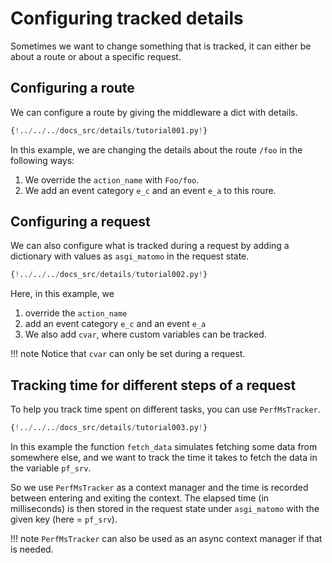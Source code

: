 # Configuring tracked details

Sometimes we want to change something that is tracked, it can either be about a route or about a specific request.

## Configuring a route

We can configure a route by giving the middleware a dict with details.

```python
{!../../../docs_src/details/tutorial001.py!}
```

In this example, we are changing the details about the route `/foo` in the following ways:

1. We override the `action_name` with `Foo/foo`.
2. We add an event category `e_c` and an event `e_a` to this roure.

## Configuring a request

We can also configure what is tracked during a request by adding a dictionary with values as `asgi_matomo` in the request state.

```python
{!../../../docs_src/details/tutorial002.py!}
```

Here, in this example, we

1. override the `action_name`
2. add an event category `e_c` and an event `e_a`
3. We also add `cvar`, where custom variables can be tracked.

!!! note
    Notice that `cvar` can only be set during a request.


## Tracking time for different steps of a request

To help you track time spent on different tasks, you can use `PerfMsTracker`.

```python
{!../../../docs_src/details/tutorial003.py!}
```

In this example the function `fetch_data` simulates fetching some data from somewhere else, and we want to track the time it takes to fetch the data in the variable `pf_srv`.

So we use `PerfMsTracker` as a context manager and the time is recorded between entering and exiting the context. The elapsed time (in milliseconds) is then stored in the request state under `asgi_matomo` with the given key (here = `pf_srv`).

!!! note
    `PerfMsTracker` can also be used as an async context manager if that is needed.
